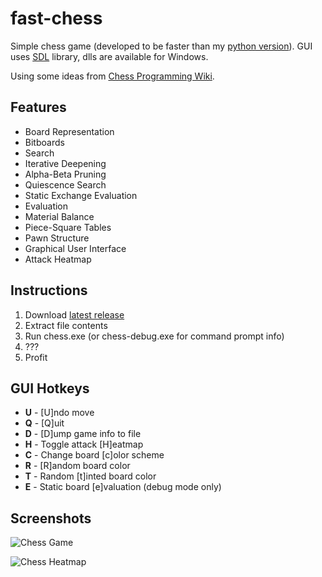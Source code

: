 # fast-chess
Simple chess game (developed to be faster than my [python version](https://github.com/fredericojordan/chess)). GUI uses [SDL](https://www.libsdl.org/) library, dlls are available for Windows.

Using some ideas from [Chess Programming Wiki](http://chessprogramming.wikispaces.com).

## Features
- Board Representation
 - Bitboards
- Search
 - Iterative Deepening
 - Alpha-Beta Pruning
 - Quiescence Search
 - Static Exchange Evaluation
- Evaluation
 - Material Balance
 - Piece-Square Tables
 - Pawn Structure
- Graphical User Interface
 - Attack Heatmap

## Instructions
1. Download [latest release](https://github.com/fredericojordan/fast-chess/releases)
2. Extract file contents
3. Run chess.exe (or chess-debug.exe for command prompt info)
4. ???
5. Profit

## GUI Hotkeys
- **U** - [U]ndo move
- **Q** - [Q]uit
- **D** - [D]ump game info to file
- **H** - Toggle attack [H]eatmap
- **C** - Change board [c]olor scheme
- **R** - [R]andom board color
- **T** - Random [t]inted board color
- **E** - Static board [e]valuation (debug mode only)

## Screenshots
![Chess Game](http://i.imgur.com/O6rcSqu.png)

![Chess Heatmap](http://i.imgur.com/qvwbINN.png)
